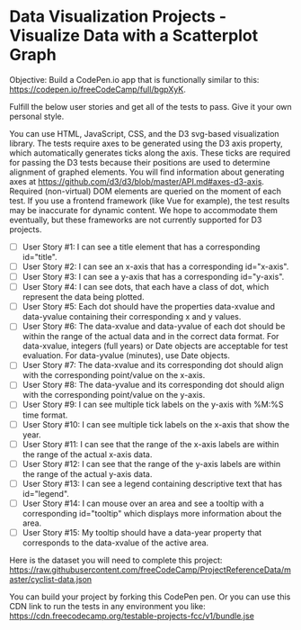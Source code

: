 # Data Visualization Projects - Visualize Data with a Scatterplot Graph

Objective: Build a CodePen.io app that is functionally similar to this: https://codepen.io/freeCodeCamp/full/bgpXyK.

Fulfill the below user stories and get all of the tests to pass. Give it your own personal style.

You can use HTML, JavaScript, CSS, and the D3 svg-based visualization library. The tests require axes to be generated using the D3 axis property, which automatically generates ticks along the axis. These ticks are required for passing the D3 tests because their positions are used to determine alignment of graphed elements. You will find information about generating axes at https://github.com/d3/d3/blob/master/API.md#axes-d3-axis. Required (non-virtual) DOM elements are queried on the moment of each test. If you use a frontend framework (like Vue for example), the test results may be inaccurate for dynamic content. We hope to accommodate them eventually, but these frameworks are not currently supported for D3 projects.

- [ ] User Story #1: I can see a title element that has a corresponding id="title".
- [ ] User Story #2: I can see an x-axis that has a corresponding id="x-axis".
- [ ] User Story #3: I can see a y-axis that has a corresponding id="y-axis".
- [ ] User Story #4: I can see dots, that each have a class of dot, which represent the data being plotted.
- [ ] User Story #5: Each dot should have the properties data-xvalue and data-yvalue containing their corresponding x and y values.
- [ ] User Story #6: The data-xvalue and data-yvalue of each dot should be within the range of the actual data and in the correct data format. For data-xvalue, integers (full years) or Date objects are acceptable for test evaluation. For data-yvalue (minutes), use Date objects.
- [ ] User Story #7: The data-xvalue and its corresponding dot should align with the corresponding point/value on the x-axis.
- [ ] User Story #8: The data-yvalue and its corresponding dot should align with the corresponding point/value on the y-axis.
- [ ] User Story #9: I can see multiple tick labels on the y-axis with %M:%S time format.
- [ ] User Story #10: I can see multiple tick labels on the x-axis that show the year.
- [ ] User Story #11: I can see that the range of the x-axis labels are within the range of the actual x-axis data.
- [ ] User Story #12: I can see that the range of the y-axis labels are within the range of the actual y-axis data.
- [ ] User Story #13: I can see a legend containing descriptive text that has id="legend".
- [ ] User Story #14: I can mouse over an area and see a tooltip with a corresponding id="tooltip" which displays more information about the area.
- [ ] User Story #15: My tooltip should have a data-year property that corresponds to the data-xvalue of the active area.

Here is the dataset you will need to complete this project: https://raw.githubusercontent.com/freeCodeCamp/ProjectReferenceData/master/cyclist-data.json

You can build your project by forking this CodePen pen. Or you can use this CDN link to run the tests in any environment you like: https://cdn.freecodecamp.org/testable-projects-fcc/v1/bundle.jse